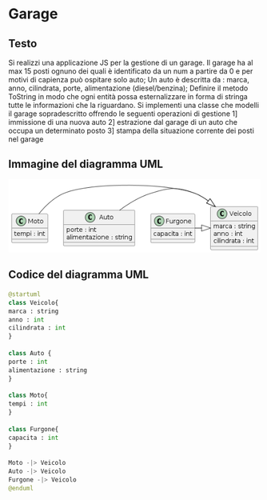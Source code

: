 # Garage

## Testo
Si realizzi una applicazione JS per la gestione di un garage.
Il garage ha al max 15 posti ognuno dei quali è identificato da un num a partire da 0 e per motivi di capienza può ospitare solo auto; 
Un auto è descritta da :
marca, anno, cilindrata, porte, alimentazione (diesel/benzina);
Definire il metodo ToString in modo che ogni entità possa esternalizzare in forma di stringa tutte le informazioni che la riguardano.
Si implementi una classe che modelli il garage sopradescritto offrendo le seguenti operazioni di gestione
1] immissione di una nuova auto
2] estrazione dal garage di un auto che occupa un determinato posto
3] stampa della situazione corrente dei posti nel garage

## Immagine del diagramma UML
![Garage](https://github.com/isissmorciano/2223_4M/blob/main/Esercizi%20UML/Esercizio%20006/006_Garage2UML.png?raw=true)

## Codice del diagramma UML

``` python
@startuml
class Veicolo{
marca : string
anno : int
cilindrata : int
}

class Auto {
porte : int
alimentazione : string
}

class Moto{
tempi : int
}

class Furgone{
capacita : int
}

Moto -|> Veicolo
Auto -|> Veicolo
Furgone -|> Veicolo
@enduml
```